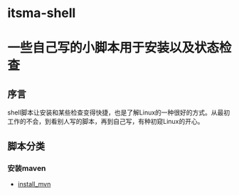 # itsma-shell
# 一些自己写的小脚本用于安装以及状态检查 

## 序言
shell脚本让安装和某些检查变得快捷，也是了解Linux的一种很好的方式。从最初工作的不会，到看别人写的脚本，再到自己写，有种初窥Linux的开心。
## 脚本分类
### 安装maven
* [install_mvn](https://github.com/Zhengyue34/itsma-shell/blob/master/%E5%AE%89%E8%A3%85%E8%BD%AF%E4%BB%B6/mvn_install.sh)
